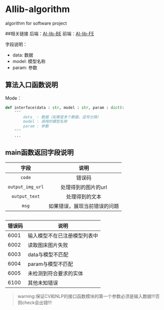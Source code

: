 # AIlib-algorithm
algorithm for software project


##相关链接
后端：[AI-lib-BE](https://github.com/We-Union/AI-lib-BE)
前端：[AI-lib-FE](https://github.com/We-Union/AI-lib-FE)

字段说明：

- data: 数据
- model: 模型名称
- param: 参数



## 算法入口函数说明

Mode：

```python
def interface(data : str, model : str, param : dict):
    """
    	data  : 数据（如果是多个数据，逗号分隔）
    	model : 调用的模型名称
    	param : 参数
    """
    ...
```

## main函数返回字段说明
|字段|说明|
| :---: |  :---: |
|`code`|错误码|
|`output_img_url`|处理得到的图片的url|
|`output_text`|处理得到的文本|
|`msg`|如果错误，展现当前错误的问题|

##

| 错误码 | 说明 |
| --- | --- |
|6001 |输入模型不在已注册模型列表中|
|6002|读取图床图片失败|
|6003|data与模型不匹配|
|6004|param与模型不匹配|
|6005|未检测到符合要求的实体|
|6100|其他未知错误|

> warning:保证CV和NLP的接口函数模块的第一个参数必须是输入数据!!!否则check会出错!!!

